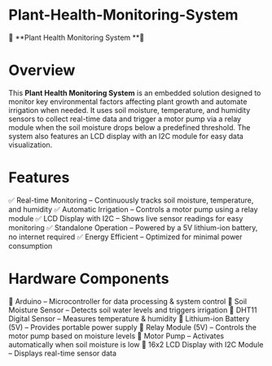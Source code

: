 # Plant-Health-Monitoring-System
🌱 **Plant Health Monitoring  System **🌿
# Overview
This **Plant Health Monitoring System** is an embedded solution designed to monitor key environmental factors affecting plant growth and automate irrigation when needed. It uses soil moisture, temperature, and humidity sensors to collect real-time data and trigger a motor pump via a relay module when the soil moisture drops below a predefined threshold. The system also features an LCD display with an I2C module for easy data visualization.

# Features
✅ Real-time Monitoring – Continuously tracks soil moisture, temperature, and humidity
✅ Automatic Irrigation – Controls a motor pump using a relay module
✅ LCD Display with I2C – Shows live sensor readings for easy monitoring
✅ Standalone Operation – Powered by a 5V lithium-ion battery, no internet required
✅ Energy Efficient – Optimized for minimal power consumption

# Hardware Components
🔹 Arduino – Microcontroller for data processing & system control
🔹 Soil Moisture Sensor – Detects soil water levels and triggers irrigation
🔹 DHT11 Digital Sensor – Measures temperature & humidity
🔹 Lithium-ion Battery (5V) – Provides portable power supply
🔹 Relay Module (5V) – Controls the motor pump based on moisture levels
🔹 Motor Pump – Activates automatically when soil moisture is low
🔹 16x2 LCD Display with I2C Module – Displays real-time sensor data
